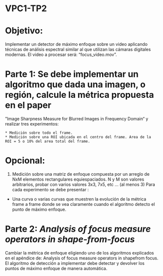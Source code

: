 # VPC1-TP2
# Objetivo:
Implementar un detector de máximo enfoque sobre un video aplicando técnicas de análisis espectral similar al que utilizan las
cámaras digitales modernas. El video a procesar será: “focus_video.mov”.

# Parte 1: Se debe implementar un algoritmo que dada una imagen, o región, calcule la métrica propuesta en el paper 
"Image Sharpness Measure for Blurred Images in Frequency Domain“ y realizar tres experimentos:

    * Medición sobre todo el frame.
    * Medición sobre una ROI ubicada en el centro del frame. Area de la ROI = 5 o 10% del area total del frame.
# Opcional:
1. Medición sobre una matriz de enfoque compuesta por un arreglo de NxM elementos rectangulares equiespaciados. N y M son valores
arbitrarios, probar con varios valores 3x3, 7x5, etc … (al menos 3)
Para cada experimento se debe presentar :
- Una curva o varias curvas que muestren la evolución de la métrica frame a frame donde se vea claramente cuando el algoritmo detecto el punto
de máximo enfoque.

# Parte 2: _Analysis of focus measure operators in shape-from-focus_
Cambiar la métrica de enfoque eligiendo uno de los algoritmos explicados en el apéndice de: Analysis of focus measure
operators in shapefrom focus.
El algoritmo de detección a implementar debe detectar y devolver los puntos de máximo enfoque de manera
automática.
